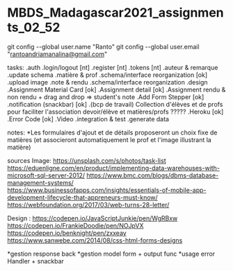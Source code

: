 # MBDS_Madagascar2021_assignments_02_52
git config --global user.name "Ranto"
git config --global user.email "rantoandriamanalina@gmail.com"

tasks:
.auth
    .login/logout [nt]
    .register [nt]
    .tokens [nt]
.auteur & remarque
    .update schema
.matière & prof
    .schema/interface reorganization [ok]
    .upload image
.note & rendu
    .schema/interface reorganization
.design
    .Assignment Material Card [ok]
    .Assignment detail [ok]
    .Assignment rendu & non rendu 
        + drag and drop => student's note
    .Add Form Stepper [ok]
.notification (snackbar) [ok]
.(bcp de travail) Collection d'élèves et de profs pour faciliter l'association devoir/élève et matières/profs ?????
.Heroku [ok]
.Error Code [ok]
.Video
.integration & test
.generate data 

notes: 
    *Les formulaires d'ajout et de détails proposeront un choix fixe de matières (et associeront automatiquement le prof et l'image illustrant la matière)


sources Image:
https://unsplash.com/s/photos/task-list
https://eduenligne.com/en/product/implementing-data-warehouses-with-microsoft-sql-server-2012/
https://www.bmc.com/blogs/dbms-database-management-systems/
https://www.businessofapps.com/insights/essentials-of-mobile-app-development-lifecycle-that-appreneurs-must-know/
https://webfoundation.org/2017/03/web-turns-28-letter/

Design :
https://codepen.io/JavaScriptJunkie/pen/WgRBxw
https://codepen.io/FrankieDoodie/pen/NOJpVX
https://codepen.io/benknight/pen/zxxeay
https://www.sanwebe.com/2014/08/css-html-forms-designs

*gestion response back
*gestion model form + output func
*usage error Handler + snackbar